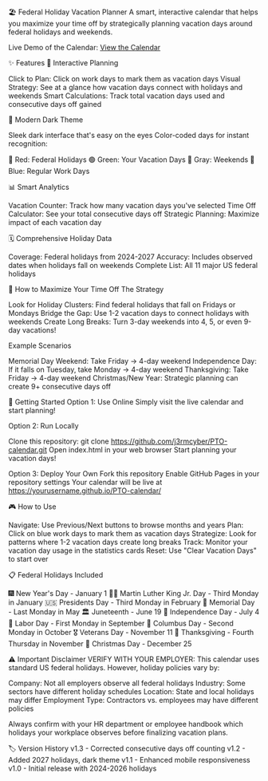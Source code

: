 🏖️ Federal Holiday Vacation Planner
A smart, interactive calendar that helps you maximize your time off by strategically planning vacation days around federal holidays and weekends.

Live Demo of the Calendar:
[View the Calendar](https://j3rmcyber.github.io/PTO-calendar/)

✨ Features
📅 Interactive Planning

Click to Plan: Click on work days to mark them as vacation days
Visual Strategy: See at a glance how vacation days connect with holidays and weekends
Smart Calculations: Track total vacation days used and consecutive days off gained

🎨 Modern Dark Theme

Sleek dark interface that's easy on the eyes
Color-coded days for instant recognition:

🔴 Red: Federal Holidays
🟢 Green: Your Vacation Days
🔘 Gray: Weekends
🔵 Blue: Regular Work Days

📊 Smart Analytics

Vacation Counter: Track how many vacation days you've selected
Time Off Calculator: See your total consecutive days off
Strategic Planning: Maximize impact of each vacation day

🗓️ Comprehensive Holiday Data

Coverage: Federal holidays from 2024-2027
Accuracy: Includes observed dates when holidays fall on weekends
Complete List: All 11 major US federal holidays

🎯 How to Maximize Your Time Off
The Strategy

Look for Holiday Clusters: Find federal holidays that fall on Fridays or Mondays
Bridge the Gap: Use 1-2 vacation days to connect holidays with weekends
Create Long Breaks: Turn 3-day weekends into 4, 5, or even 9-day vacations!

Example Scenarios

Memorial Day Weekend: Take Friday → 4-day weekend
Independence Day: If it falls on Tuesday, take Monday → 4-day weekend
Thanksgiving: Take Friday → 4-day weekend
Christmas/New Year: Strategic planning can create 9+ consecutive days off

🚀 Getting Started
Option 1: Use Online
Simply visit the live calendar and start planning!

Option 2: Run Locally

Clone this repository:
git clone https://github.com/j3rmcyber/PTO-calendar.git
Open index.html in your web browser
Start planning your vacation days!

Option 3: Deploy Your Own
Fork this repository
Enable GitHub Pages in your repository settings
Your calendar will be live at https://yourusername.github.io/PTO-calendar/

🎮 How to Use

Navigate: Use Previous/Next buttons to browse months and years
Plan: Click on blue work days to mark them as vacation days
Strategize: Look for patterns where 1-2 vacation days create long breaks
Track: Monitor your vacation day usage in the statistics cards
Reset: Use "Clear Vacation Days" to start over

📋 Federal Holidays Included

🎆 New Year's Day - January 1
👨‍💼 Martin Luther King Jr. Day - Third Monday in January
🇺🇸 Presidents Day - Third Monday in February
🌺 Memorial Day - Last Monday in May
🏛️ Juneteenth - June 19
🎇 Independence Day - July 4
👷 Labor Day - First Monday in September
🧭 Columbus Day - Second Monday in October
🎖️ Veterans Day - November 11
🦃 Thanksgiving - Fourth Thursday in November
🎄 Christmas Day - December 25

⚠️ Important Disclaimer
VERIFY WITH YOUR EMPLOYER: This calendar uses standard US federal holidays. However, holiday policies vary by:

Company: Not all employers observe all federal holidays
Industry: Some sectors have different holiday schedules
Location: State and local holidays may differ
Employment Type: Contractors vs. employees may have different policies

Always confirm with your HR department or employee handbook which holidays your workplace observes before finalizing vacation plans.

🏷️ Version History
v1.3 - Corrected consecutive days off counting
v1.2 - Added 2027 holidays, dark theme
v1.1 - Enhanced mobile responsiveness
v1.0 - Initial release with 2024-2026 holidays

